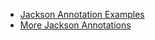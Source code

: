- [Jackson Annotation Examples](https://www.baeldung.com/jackson-annotations)
- [More Jackson Annotations](https://www.baeldung.com/jackson-advanced-annotations)